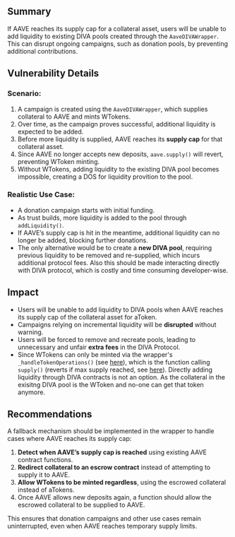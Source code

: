 ## Summary

If AAVE reaches its supply cap for a collateral asset, users will be unable to add liquidity to existing DIVA pools created through the `AaveDIVAWrapper`. This can disrupt ongoing campaigns, such as donation pools, by preventing additional contributions.

## Vulnerability Details

### Scenario:
1. A campaign is created using the `AaveDIVAWrapper`, which supplies collateral to AAVE and mints WTokens.
2. Over time, as the campaign proves successful, additional liquidity is expected to be added.
3. Before more liquidity is supplied, AAVE reaches its **supply cap** for that collateral asset.
4. Since AAVE no longer accepts new deposits, `aave.supply()` will revert, preventing WToken minting.
5. Without WTokens, adding liquidity to the existing DIVA pool becomes impossible, creating a DOS for liquidity provition to the pool.

### Realistic Use Case:
- A donation campaign starts with initial funding.
- As trust builds, more liquidity is added to the pool through `addLiquidity()`.
- If AAVE’s supply cap is hit in the meantime, additional liquidity can no longer be added, blocking further donations.
- The only alternative would be to create a **new DIVA pool**, requiring previous liquidity to be removed and re-supplied, which incurs additional protocol fees. Also this should be made interacting directly with DIVA protocol, which is costly and time consuming developer-wise.

## Impact

- Users will be unable to add liquidity to DIVA pools when AAVE reaches its supply cap of the collateral asset for aToken.  
- Campaigns relying on incremental liquidity will be **disrupted** without warning.  
- Users will be forced to remove and recreate pools, leading to unnecessary and unfair **extra fees** in the DIVA Protocol.  
- Since WTokens can only be minted via the wrapper's `_handleTokenOperations()` (see [here](https://github.com/Cyfrin/2025-01-diva/blob/main/contracts/src/AaveDIVAWrapperCore.sol#L440)), which is the function calling `supply()` (reverts if max supply reached, see [here](https://github.com/aave/aave-v3-origin/blob/main/src/core/contracts/protocol/libraries/logic/ValidationLogic.sol#L86)). Directly adding liquidity through DIVA contracts is not an option. As the collateral in the exisitng DIVA pool is the WToken and no-one can get that token anymore.  

## Recommendations

A fallback mechanism should be implemented in the wrapper to handle cases where AAVE reaches its supply cap:

1. **Detect when AAVE’s supply cap is reached** using existing AAVE contract functions.  
2. **Redirect collateral to an escrow contract** instead of attempting to supply it to AAVE.  
3. **Allow WTokens to be minted regardless**, using the escrowed collateral instead of aTokens.  
4. Once AAVE allows new deposits again, a function should allow the escrowed collateral to be supplied to AAVE.  

This ensures that donation campaigns and other use cases remain uninterrupted, even when AAVE reaches temporary supply limits.
